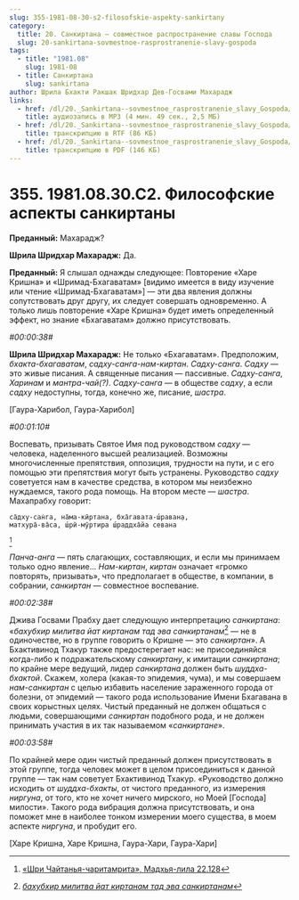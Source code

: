 ```yaml
---
slug: 355-1981-08-30-s2-filosofskie-aspekty-sankirtany
category:
  title: 20. Санкиртана — совместное распространение славы Господа
  slug: 20-sankirtana-sovmestnoe-rasprostranenie-slavy-gospoda
tags:
  - title: "1981.08"
    slug: 1981-08
  - title: Санкиртана
    slug: sankirtana
author: Шрила Бхакти Ракшак Шридхар Дев-Госвами Махарадж
links:
  - href: /dl/20._Sankirtana--sovmestnoe_rasprostranenie_slavy_Gospoda/355_1981.08.30.C2_SridharMj_Filosovskie_aspekty_sankirtany.mp3
    title: аудиозапись в MP3 (4 мин. 49 сек., 2,5 МБ)
  - href: /dl/20._Sankirtana--sovmestnoe_rasprostranenie_slavy_Gospoda/355_1981.08.30.C2_SridharMj_Filosovskie_aspekty_sankirtany.rtf
    title: транскрипцию в RTF (86 КБ)
  - href: /dl/20._Sankirtana--sovmestnoe_rasprostranenie_slavy_Gospoda/355_1981.08.30.C2_SridharMj_Filosovskie_aspekty_sankirtany.pdf
    title: транскрипцию в PDF (146 КБ)
---
```


# 355. 1981.08.30.С2. Философские аспекты санкиртаны

**Преданный:** Махарадж?

**Шрила Шридхар Махарадж:** Да.

**Преданный:** Я слышал однажды следующее: Повторение «Харе Кришна» и «Шримад-Бхагаватам» [видимо имеется в виду изучение или чтение «Шримад-Бхагаватам»] — эти два явления должны сопутствовать друг другу, их следует совершать одновременно. А только лишь повторение «Харе Кришна» будет иметь определенный эффект, но знание «Бхагаватам» должно присутствовать.

*#00:00:38#*

**Шрила Шридхар Махарадж:** Не только «Бхагаватам». Предположим, *бхакта-бхагаватам*, *садху-санга-нам-киртан*. *Садху-санга*. *Садху* — это живые писания. А священные писания — пассивные. *Садху-санга*, *Харинам* и *мантра-чай(?)*. *Садху-санга* — в обществе *садху*, а если *садху* недоступны, тогда, конечно же, писание, *шастра*.

[Гаура-Харибол, Гаура-Харибол]

*#00:01:10#*

Воспевать, призывать Святое Имя под руководством *садху* — человека, наделенного высшей реализацией. Возможны многочисленные препятствия, оппозиция, трудности на пути, и с его помощью эти препятствия могут быть устранены. Руководство *садху* советуется нам в качестве средства, в котором мы неизбежно нуждаемся, такого рода помощь. На втором месте — *шастра*. Махапрабху говорит:

    са̄дху-сан̇га, на̄ма-кӣртана, бха̄гавата-ш́раван̣а,
    матхура̄-ва̄са, ш́рӣ-мӯртира ш́раддха̄йа севана
[^_ftn1]

*Панча-анга* — пять слагающих, составляющих, и если мы принимаем только одно явление… *Нам-киртан*, *киртан* означает «громко повторять, призывать», что предполагает в обществе, в компании, в собрании, *санкиртан* — совместное воспевание.

*#00:02:38#*

Джива Госвами Прабху дает следующую интерпретацию *санкиртана*: «*бахубхир милитва йат киртанам тад эва санкиртанам*[^_ftn2] — не в одиночестве, но в группе говорить о Кришне — это *санкиртан*». А Бхактивинод Тхакур также предостерегает нас: не присоединяйся когда-либо к подражательскому *санкиртану*, к имитации *санкиртана*; по крайне мере ведущий, лидер *санкиртана* должен быть *шуддха-бхактой*. Скажем, холера (какая-то эпидемия, чума), и мы совершаем *нам-санкиртан* с целью избавить население зараженного города от болезни, от эпидемий — такого рода использование Имени Бхагавана в своих корыстных целях. Чистый преданный не должен общаться с людьми, совершающими *санкиртан* подобного рода, и не должен принимать участия в их так называемом «*санкиртане*».

*#00:03:58#*

По крайней мере один чистый преданный должен присутствовать в этой группе, тогда человек может в целом присоединиться к данной группе — так нам советует Бхактивинод Тхакур. «Руководство должно исходить от *шуддха-бхакты*, от чистого преданного, из измерения *ниргуна*, от того, кто не хочет ничего мирского, но Моей [Господа] милости». Такого рода вибрация должна присутствовать, и она поможет мне в наиболее тонком измерении моего существа, в моем аспекте *ниргуна*, и пробудит его.

[Харе Кришна, Харе Кришна, Гаура-Хари, Гаура-Хари]



[^_ftn1]: [«Шри Чайтанья-чаритамрита», Мадхья-лила 22.128](../notes/shri-chajtanya-charitamrita-madhya-lila/shri-chajtanya-charitamrita-madhya-lila-22-128.md)

[^_ftn2]: [*бахубхир милитва йат киртанам тад эва санкиртанам*](../notes/shloka/bahubhir-militva-jat-kirtanam-tad.md)
